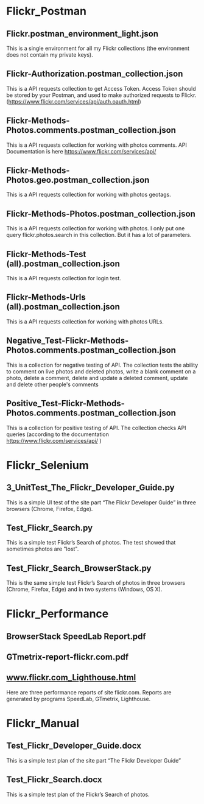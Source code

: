 # Flickr_Postman
## Flickr.postman_environment_light.json
This is a single environment for all my Flickr collections (the environment does not contain my private keys).
## Flickr-Authorization.postman_collection.json
This is  a API requests collection to get Access Token.
Access Token should be stored by your Postman, and used to make authorized requests to Flickr.
(https://www.flickr.com/services/api/auth.oauth.html)
## Flickr-Methods-Photos.comments.postman_collection.json
This is  a API requests collection for working with photos comments. 
API Documentation is here https://www.flickr.com/services/api/
## Flickr-Methods-Photos.geo.postman_collection.json
This is  a API requests collection for working with photos geotags. 
## Flickr-Methods-Photos.postman_collection.json
This is  a API requests collection for working with photos. I only put one query flickr.photos.search in this collection. But it has a lot of parameters.
## Flickr-Methods-Test (all).postman_collection.json
This is  a API requests collection for login test.
## Flickr-Methods-Urls (all).postman_collection.json
This is  a API requests collection for working with photos URLs.
## Negative_Test-Flickr-Methods-Photos.comments.postman_collection.json
This is a collection for negative testing of API.
The collection tests the ability to comment on live photos and deleted photos, write a blank comment on a photo, delete a comment, delete and update a deleted comment, update and delete other people's comments
## Positive_Test-Flickr-Methods-Photos.comments.postman_collection.json
This is a collection for positive testing of API.
The collection checks API queries (according to the documentation https://www.flickr.com/services/api/ )

# Flickr_Selenium
## 3_UnitTest_The_Flickr_Developer_Guide.py
This is a simple UI test of the site part “The Flickr Developer Guide” in three browsers (Chrome, Firefox, Edge).
## Test_Flickr_Search.py
This is a simple test Flickr’s Search of photos. The test showed that sometimes photos are "lost".
## Test_Flickr_Search_BrowserStack.py
This is the same simple test Flickr’s Search of photos in three browsers (Chrome, Firefox, Edge) and in two systems (Windows, OS X).

# Flickr_Performance
## BrowserStack SpeedLab Report.pdf
## GTmetrix-report-flickr.com.pdf
## www.flickr.com_Lighthouse.html
Here are three performance reports of site flickr.com. Reports are generated by programs SpeedLab, GTmetrix, Lighthouse.

# Flickr_Manual
## Test_Flickr_Developer_Guide.docx
This is a simple test plan of the site part “The Flickr Developer Guide” 
## Test_Flickr_Search.docx
This is a simple test plan of the Flickr’s Search of photos.
